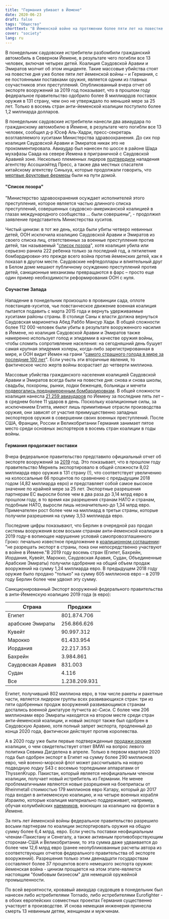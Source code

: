 ```yaml
---
title: "Германия убивает в Йемене"
date: 2020-06-23
draft: false
tags: "Общество"
shorttext: "В Йеменской войне на протяжении более пяти лет на повестке дня были массовые убийства, и Германия с ее продолжающимися поставками оружия является одним из величайших соучастников этих преступлений."
cover: "society"
lang: ru
---
```


В понедельник саудовские истребители разбомбили гражданский автомобиль в Северном Йемене, в результате чего погибли все 13 человек, включая четырех детей. Коалиция Саудовской Аравии и Эмиратов молчит об этом инциденте. Такие массовые убийства стоят на повестке дня уже более пяти лет йеменской войны – и Германия, с ее постоянными поставками оружия, является одним из главных соучастников этих преступлений. Опубликованный вчера отчет об экспорте вооружений за 2019 год показывает, что в прошлом году федеральное правительство одобрило более 8 миллиардов поставок оружия в 131 страну, чем оно не утверждало по меньшей мере за 25 лет. Только в восемь стран анти-йеменской коалиции поступило более 1,2 миллиарда долларов.

В понедельник саудовские истребители нанесли два авиаудара по гражданскому автомобилю в Йемене, в результате чего погибли все 13 человек, сообщил д-р Юсеф Аль-Хадри, пресс-секретарь возглавляемого хуситами Министерства здравоохранения. До сих пор коалиция Саудовской Аравии и Эмиратов никак это не прокомментировала. Авиаудар был нанесен по шоссе в районе Шада мухафазы Саада на севере Йемена в приграничной с Саудовской Аравией зоне. Несколько племенных лидеров [подтвердили](https://apnews.com/17dca7a0cab9057ee838d4a7f0c92fc0 "Yemen’s rebels: Saudi coalition airstrike kills 13 civilians") нападения агентству Ассошиэйтед Пресс, а также два местных спасателя китайскому агентству Синьхуа, которые продолжали говорить, что [мертвые фруктовые фермеры](http://www.xinhuanet.com/english/2020-06/16/c_139143620.htm "13 killed in Saudi-led airstrike on northern Yemen: medics") были на пути домой.

#### "Список позора"

"Министерство здравоохранения осуждает исполнителей этого преступления, которое является частью длинного списка преступлений, совершенных саудовско-американской коалицией в глазах международного сообщества ... были совершены", - продолжил заявление представитель Министерства хуситов.

Чистый цинизм: в тот же день, когда были убиты четверо невинных детей, ООН исключила коалицию Саудовской Аравии и Эмиратов из своего списка лиц, ответственных за военные преступления против детей, так называемый "[список позора](https://apnews.com/a37cd41b56727a8784d41d6fb95041f0 "UN chief takes Saudis off blacklist for harming Yemen’s kids")", хотя коалиция убила или серьезно ранила 222 ребенка только за последний год, а пятилетние бомбардировки-это прежде всего война против йеменских детей, как я показал в другом месте. Саудовские нефтедоллары и влиятельный друг в Белом доме мешают публичному осуждению преступлений против детей, санкционные механизмы превращаются в фарс – просто еще один пример необходимости реформирования ООН с нуля.

#### Соучастие Запада

Нападение в понедельник произошло в провинции сада, оплоте повстанцев-хуситов, чье повстанческое движение военная коалиция пытается подавить с марта 2015 года и вернуть удерживаемые хуситами районы страны. В столице Саны к власти должна вернуться Саудовская марионетка Абед Раббо Мансур Хади. В общей сложности более 112 000 человек были убиты в результате вооруженного насилия в Йемене, но коалиция Саудовской Аравии и Эмиратов также намеренно использует голод и эпидемии в качестве оружия войны, чтобы сломить сопротивление населения: на сегодняшний день бушует самая крупная эпидемия холеры, когда-либо зарегистрированная в мире, и ООН видит Йемен на грани "[самого страшного голода в мире за последние 100 лет](https://www.independent.co.uk/news/world/middle-east/yemen-famine-civil-war-conflict-food-shortage-civilians-starvation-un-deaths-a8585006.html "Yemen facing the 'world's worst famine in 100 years' if fighting does not stop, warns the UN")". Если учесть эти вторичные явления, то фактическое число жертв войны возрастает до четверти миллиона.

Массовые убийства гражданского населения коалицией Саудовской Аравии и Эмиратов всегда были на повестке дня: снова и снова школы, свадьбы, похороны, рынки, лодки беженцев, больницы и мечети [подвергались преднамеренным бомбардировкам](https://www.thenation.com/article/archive/war-crimes-united-states-saudi-arabia-yemen/ "Both Saudi Arabia and the United States Are Probably Guilty of War Crimes in Yemen"). В общей сложности коалиция нанесла [21 259 авиаударов](https://www.yemendataproject.org/ "YEMEN DATA PROJECT") по Йемену за последние пять лет – в среднем более 11 ударов в день. Поскольку коалиционные силы, за исключением Египта, имеют лишь примитивные отрасли производства оружия, они зависят от участия преимущественно западных экспортеров оружия в совершении своих военных преступлений. После США, Франции, России и Великобритании Германия занимает пятое место среди основных экспортеров в восемь стран коалиции в годы войны.

#### Германия продолжает поставки

Вчера федеральное правительство представило официальный отчет об экспорте вооружений за [2019](https://www.yemendataproject.org/ "YEMEN DATA PROJECT") год. Это показывает, что в прошлом году правительство Меркель экспортировало в общей сложности 8,02 миллиарда евро оружия в 131 страну (!), что соответствует увеличению на колоссальные 66 процентов по сравнению с предыдущим 2018 годом (4,82 миллиарда евро) и представляет собой самое высокое значение по крайней мере за 25 лет. Экспортные разрешения партнерам ЕС выросли более чем в два раза до 3,14 млрд евро в прошлом году, в то время как разрешения странам НАТО и странам, подобным НАТО, выросли лишь незначительно-до 1,34 млрд евро. Примечателен рост более чем на миллиард в третьи страны, которые получили разрешения на сумму 3,53 миллиарда евро.

Последние цифры показывают, что Берлин в очередной раз продал системы вооружения всем восьми странам анти-йеменской коалиции в 2019 году-в вопиющее нарушение условий самопровозглашенного Гроко: печально известное предложение в [коалиционном соглашении](/static/downloads/koalitionsvertrag_2018.pdf "Koalitionsvertrag zwischen CDU, CSU und SPD"): "не разрешать экспорт в страны, пока они непосредственно участвуют в войне в Йемене."В 2019 году восемь стран (Египет, Бахрейн, Иордания, Кувейт, Марокко, Саудовская Аравия, Судан, Объединенные Арабские Эмираты) получили одобрение на общий объем продаж вооружений на сумму 1,24 миллиарда евро. В предыдущем 2018 году оружие было продано "только" на сумму 605 миллионов евро – в 2019 году Берлин более чем удвоил эту сумму.

Санкционированный Экспорт вооружений федерального правительства в анти-Йеменскую коалицию 2019 года (в евро):

|Страна                      |Продажи      |
|----------------------------|-------------|
|Египет                      |801.874.706  |
|арабские Эмираты            |256.866.626  |
|Кувейт                      |90.997.312   |
|Марокко                     |61.433.954   |
|Иордания                    |22.217.353   |
|Бахрейн                     |3.984.861    |
|Саудовская Аравия           |831.003      |
|Судан                       |4.116        |
|Все                         |1.238.209.931|


Египет, получивший 802 миллиона евро, в том числе ракеты и ракетные части, является лидером группы всех развивающихся стран: три из пяти одобренных продаж вооружений развивающимся странам достались военной диктатуре путчиста ас-Сиси. С более чем 206 миллионами евро Эмираты находятся на втором месте среди стран анти-йеменской коалиции, и новый экспорт также был одобрен в Саудовскую Аравию, хотя полный запрет экспорта, продленный до конца 2020 года, фактически действует против королевства.

А в 2020 году уже были первые подтвержденные [продажи оружия](https://www.ohne-ruestung-leben.de/nachrichten/article/bundesregierung-genehmigt-weitere-ruestungsexporte-in-nahen-mittleren-osten-356.html "Bundesregierung genehmigt weitere Rüstungsexporte in den Nahen und Mittleren Osten") коалиции, о чем свидетельствует ответ BMWi на вопрос левого политика Севима Дагделена в апреле. Только в первом квартале 2020 года был одобрен экспорт в Египет на сумму более 290 миллионов евро, чей военно-морской флот может рассчитывать на новую подводную лодку S43 с восемью торпедными аппаратами от ThyssenKrupp. Пакистан, который является неофициальным членом коалиции, получает новый истребитель из Германии. Не менее проблематичными являются новые разрешения на боеприпасы от Rheinmetall стоимостью 179 миллионов евро Катару, который до 2017 года входил в антиеменскую коалицию, и на четыре военных корабля Израилю, которые коалиция материально поддерживает, например, обучая колумбийских [наемников](https://www.haaretz.com/.premium-yemen-s-war-is-a-mercenary-heaven-are-israelis-reaping-the-profits-1.6938348 "Yemen's War Is a Mercenary Heaven. Are Israelis Reaping the Profits?"), воюющих за коалицию на фронтах в Йемене.

За пять лет йеменской войны федеральное правительство разрешило восьми партнерам по коалиции экспортировать оружия на общую сумму более 6,4 млрд. евро. Если учесть поставки неофициальным членам-Пакистану и Сенегалу, а также активным противоборствующим сторонам-США и Великобритании, то эта сумма даже удваивается до более чем 12,6 млрд евро (ранее неопубликованные расчеты автора из соответствующих отчетов федерального правительства об экспорте вооружений). Разрешения только этим двенадцати государствам составляют более 37 процентов всего немецкого экспорта оружия: йеменская война - цинизм прощается на этом этапе-является настоящим "бомбовым бизнесом" для немецкой оружейной промышленности.

По всей вероятности, кровавый авиаудар саудовцев в понедельник был нанесен либо истребителями Tornado, либо истребителями Eurofighter - в обоих европейских совместных проектах Германия существенно участвует в производстве. И снова немецкая инженерия принесла смерть 13 невинным детям, женщинам и мужчинам.
